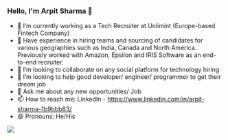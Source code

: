 ### Hello, I'm Arpit Sharma 👋

- 🔭 I’m currently working as a Tech Recruiter at Unlimint (Europe-based Fintech Company) 
- 🌱 Have experience in hiring teams and sourcing of candidates for various geographies such as India, Canada and North America. Previously worked with Amazon, Epsilon and IRIS Software as an end-to-end recruiter.
- 👯 I’m looking to collaborate on any social platform for technology hiring
- 🤔 I’m looking to help good developer/ engineer/ programmer to get their dream job
- 💬 Ask me about any new opportunities/ Job
- 📫 How to reach me: LinkedIn - https://www.linkedin.com/in/arpit-sharma-1b9bbb83/
- 😄 Pronouns: He/His

<img src="https://github-readme-stats.vercel.app/api?username=arpitsharma1&&show_icons=true&title_color=ffffff&icon_color=bb2acf&text_color=daf7dc&bg_color=151515">

